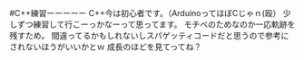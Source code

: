 #C++練習ーーーーー
C++今は初心者です。（ArduinoってほぼCじゃｎ(殴）
少しずつ練習して行こーっかなーって思ってます。
モチベのためなのか一応軌跡を残すため。
間違ってるかもしれないしスパゲッティコードだと思うので参考にされないほうがいいかとｗ
成長のほどを見てってね？